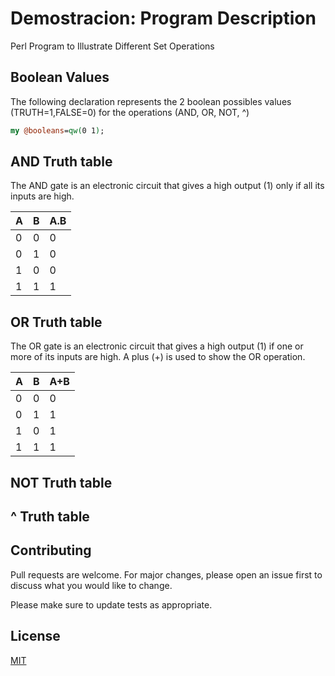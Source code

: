 # Demostracion: Program Description
Perl Program to Illustrate Different Set Operations

## Boolean Values
The following declaration represents the 2 boolean possibles values (TRUTH=1,FALSE=0) for the operations (AND, OR, NOT, ^) 
```perl
my @booleans=qw(0 1); 
```
## AND Truth table
The AND gate is an electronic circuit that gives a high output (1) only if all its inputs are high.

A | B | A.B 
--- | --- | --- 
| 0 | 0 | 0 
| 0 | 1 | 0 
| 1 | 0 | 0 
| 1 | 1 | 1

## OR Truth table
The OR gate is an electronic circuit that gives a high output (1) if one or more of its inputs are high.  A plus (+) is used to show the OR operation.

A | B | A+B 
--- | --- | --- 
| 0 | 0 | 0 
| 0 | 1 | 1 
| 1 | 0 | 1
| 1 | 1 | 1

## NOT Truth table

## ^ Truth table

## Contributing
Pull requests are welcome. For major changes, please open an issue first to discuss what you would like to change.

Please make sure to update tests as appropriate.

## License
[MIT](https://choosealicense.com/licenses/mit/)
